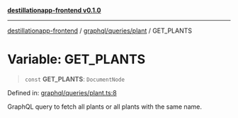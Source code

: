 [**destillationapp-frontend v0.1.0**](../../../../README.md)

***

[destillationapp-frontend](../../../../modules.md) / [graphql/queries/plant](../README.md) / GET\_PLANTS

# Variable: GET\_PLANTS

> `const` **GET\_PLANTS**: `DocumentNode`

Defined in: [graphql/queries/plant.ts:8](https://github.com/DestillApp/main/blob/76aba95a5d8c1d9174ebde73d7b50f0ea64b491a/frontend/src/graphql/queries/plant.ts#L8)

GraphQL query to fetch all plants or all plants with the same name.
